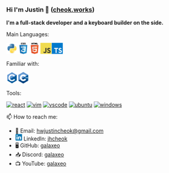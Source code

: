 ### Hi I'm Justin 👋 ([cheok.works](https://cheok.works))
**I'm a full-stack developer and a keyboard builder on the side.**

Main Languages:

<a href="https://www.python.org" target="_blank"><img src="https://raw.githubusercontent.com/devicons/devicon/master/icons/python/python-original.svg" alt="python" width="30" height="30"/></a><a href="https://www.w3schools.com/css/" target="_blank"><img src="https://raw.githubusercontent.com/devicons/devicon/master/icons/css3/css3-original-wordmark.svg" alt="css3" width="30" height="30"/></a><a href="https://www.w3.org/html/" target="_blank"><img src="https://raw.githubusercontent.com/devicons/devicon/master/icons/html5/html5-original-wordmark.svg" alt="html5" width="30" height="30"/></a><a href="https://developer.mozilla.org/en-US/docs/Web/JavaScript" target="_blank"><img src="https://raw.githubusercontent.com/devicons/devicon/master/icons/javascript/javascript-original.svg" alt="javascript" width="30" height="30"/></a><a href="https://www.typescriptlang.org/" target="_blank"><img src="https://raw.githubusercontent.com/devicons/devicon/master/icons/typescript/typescript-original.svg" alt="typescript" width="30" height="30"/></a>

Familiar with:

<a href="https://www.cprogramming.com/" target="_blank"><img src="https://raw.githubusercontent.com/devicons/devicon/master/icons/c/c-original.svg" alt="c" width="30" height="30"/></a><a href="https://www.w3schools.com/cpp/" target="_blank"><img src="https://raw.githubusercontent.com/devicons/devicon/master/icons/cplusplus/cplusplus-original.svg" alt="cplusplus" width="30" height="30"/></a>

Tools:

<a href="https://react.dev/" target="_blank"><img src="https://cdn.jsdelivr.net/gh/devicons/devicon/icons/react/react-original.svg" alt="react" width="30" height="30"/></a>
<a href="https://www.vim.org/" target="_blank"><img src="https://cdn.jsdelivr.net/gh/devicons/devicon/icons/vim/vim-original.svg" alt="vim" width="30" height="30"/></a>
<a href="https://code.visualstudio.com/" target="_blank"><img src="https://cdn.jsdelivr.net/gh/devicons/devicon/icons/vscode/vscode-original.svg" alt="vscode" width="30" height="30"/></a>
<a href="https://ubuntu.com/" target="_blank"><img src="https://cdn.jsdelivr.net/gh/devicons/devicon/icons/ubuntu/ubuntu-plain.svg" alt="ubuntu" width="30" height="30"/></a>
<a href="https://www.microsoft.com/en-us/windows" target="_blank"><img src="https://cdn.jsdelivr.net/gh/devicons/devicon/icons/windows8/windows8-original.svg" alt="windows" width="30" height="30"/></a>

 


📫 How to reach me:
- 📧 Email: [hwjustincheok@gmail.com](mailto:hwjustincheok@gmail.com)
- <a href="https://www.linkedin.com/in/jhcheok/" target="_blank"><img src="https://raw.githubusercontent.com/devicons/devicon/master/icons/linkedin/linkedin-original.svg" alt="linkedin" width="18" height="18"/></a> LinkedIn: [jhcheok](https://www.linkedin.com/in/jhcheok/)
- 🖥️ GitHub: [galaxeo](https://github.com/galaxeo)
- 📥 Discord: [galaxeo](https://discord.com/users/145233783098966016)
- 📺 YouTube: [galaxeo](https://www.youtube.com/@galaxeo)
